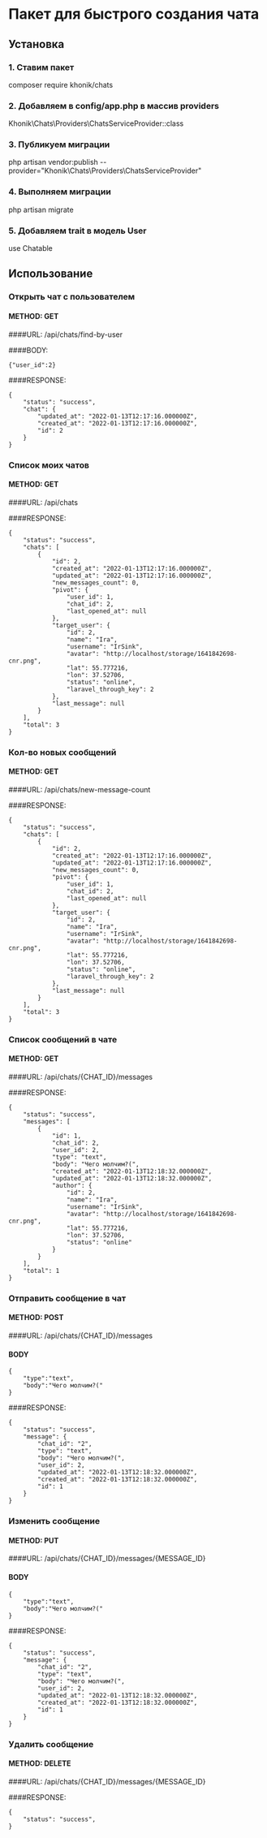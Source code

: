 # Пакет для быстрого создания чата

## Установка

### 1. Ставим пакет
composer require khonik/chats

### 2. Добавляем в config/app.php в массив providers
Khonik\Chats\Providers\ChatsServiceProvider::class

### 3. Публикуем миграции
php artisan vendor:publish --provider="Khonik\Chats\Providers\ChatsServiceProvider"

### 4. Выполняем миграции
php artisan migrate

### 5. Добавляем trait в модель User
use Chatable

## Использование

### Открыть чат с пользователем

#### METHOD: GET

####URL: /api/chats/find-by-user

####BODY: 

```
{"user_id":2} 
```

####RESPONSE: 
```
{
    "status": "success",
    "chat": {
        "updated_at": "2022-01-13T12:17:16.000000Z",
        "created_at": "2022-01-13T12:17:16.000000Z",
        "id": 2
    }
}
```

### Список моих чатов

#### METHOD: GET

####URL: /api/chats

####RESPONSE: 
```
{
    "status": "success",
    "chats": [
        {
            "id": 2,
            "created_at": "2022-01-13T12:17:16.000000Z",
            "updated_at": "2022-01-13T12:17:16.000000Z",
            "new_messages_count": 0,
            "pivot": {
                "user_id": 1,
                "chat_id": 2,
                "last_opened_at": null
            },
            "target_user": {
                "id": 2,
                "name": "Ira",
                "username": "IrSink",
                "avatar": "http://localhost/storage/1641842698-cnr.png",
                "lat": 55.777216,
                "lon": 37.52706,
                "status": "online",
                "laravel_through_key": 2
            },
            "last_message": null
        }
    ],
    "total": 3
}
```

### Кол-во новых сообщений

#### METHOD: GET

####URL: /api/chats/new-message-count

####RESPONSE: 
```
{
    "status": "success",
    "chats": [
        {
            "id": 2,
            "created_at": "2022-01-13T12:17:16.000000Z",
            "updated_at": "2022-01-13T12:17:16.000000Z",
            "new_messages_count": 0,
            "pivot": {
                "user_id": 1,
                "chat_id": 2,
                "last_opened_at": null
            },
            "target_user": {
                "id": 2,
                "name": "Ira",
                "username": "IrSink",
                "avatar": "http://localhost/storage/1641842698-cnr.png",
                "lat": 55.777216,
                "lon": 37.52706,
                "status": "online",
                "laravel_through_key": 2
            },
            "last_message": null
        }
    ],
    "total": 3
}
```

### Список сообщений в чате

#### METHOD: GET

####URL: /api/chats/{CHAT_ID}/messages

####RESPONSE: 
```
{
    "status": "success",
    "messages": [
        {
            "id": 1,
            "chat_id": 2,
            "user_id": 2,
            "type": "text",
            "body": "Чего молчим?(",
            "created_at": "2022-01-13T12:18:32.000000Z",
            "updated_at": "2022-01-13T12:18:32.000000Z",
            "author": {
                "id": 2,
                "name": "Ira",
                "username": "IrSink",
                "avatar": "http://localhost/storage/1641842698-cnr.png",
                "lat": 55.777216,
                "lon": 37.52706,
                "status": "online"
            }
        }
    ],
    "total": 1
}
```

### Отправить сообщение в чат

#### METHOD: POST

####URL: /api/chats/{CHAT_ID}/messages

#### BODY

```
{
    "type":"text",
    "body":"Чего молчим?("
}
```

####RESPONSE: 
```
{
    "status": "success",
    "message": {
        "chat_id": "2",
        "type": "text",
        "body": "Чего молчим?(",
        "user_id": 2,
        "updated_at": "2022-01-13T12:18:32.000000Z",
        "created_at": "2022-01-13T12:18:32.000000Z",
        "id": 1
    }
}
```

### Изменить сообщение

#### METHOD: PUT

####URL: /api/chats/{CHAT_ID}/messages/{MESSAGE_ID}

#### BODY

```
{
    "type":"text",
    "body":"Чего молчим?("
}
```

####RESPONSE: 
```
{
    "status": "success",
    "message": {
        "chat_id": "2",
        "type": "text",
        "body": "Чего молчим?(",
        "user_id": 2,
        "updated_at": "2022-01-13T12:18:32.000000Z",
        "created_at": "2022-01-13T12:18:32.000000Z",
        "id": 1
    }
}
```


### Удалить сообщение

#### METHOD: DELETE

####URL: /api/chats/{CHAT_ID}/messages/{MESSAGE_ID}

####RESPONSE: 
```
{
    "status": "success",
}
```



